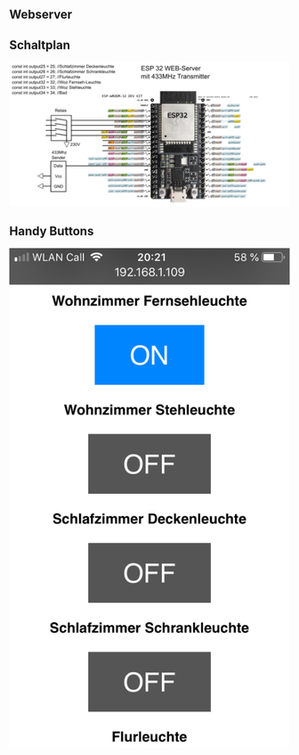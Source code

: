 ## Webserver

## Schaltplan

![image](https://github.com/frankyhub/Arduino-Beispiele_I/blob/master/A12_ESP32_WEBSERVER/A12%20Webserver.png)

## Handy Buttons

![image](https://github.com/frankyhub/Arduino-Beispiele_I/blob/master/A12_ESP32_WEBSERVER/A12%20Webserver_Handy.PNG)
